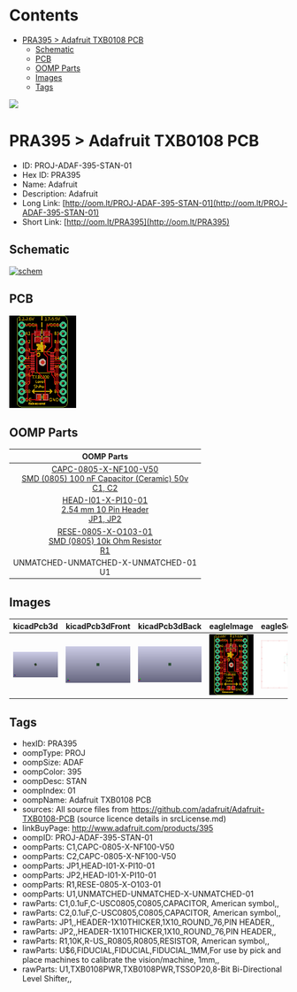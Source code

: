 



Contents
========

* [PRA395 > Adafruit TXB0108 PCB](#pra395--adafruit-txb0108-pcb)
	* [Schematic](#schematic)
	* [PCB](#pcb)
	* [OOMP Parts](#oomp-parts)
	* [Images](#images)
	* [Tags](#tags)
  
![][im]
# PRA395 > Adafruit TXB0108 PCB

- ID: PROJ-ADAF-395-STAN-01
- Hex ID: PRA395
- Name: Adafruit
- Description: Adafruit
- Long Link: [http://oom.lt/PROJ-ADAF-395-STAN-01](http://oom.lt/PROJ-ADAF-395-STAN-01)
- Short Link: [http://oom.lt/PRA395](http://oom.lt/PRA395)

## Schematic
  
[![schem](eagleSchemImage.png)](eagleSchemImage.png)
## PCB
  
[![pcb](eagleImage.png)](eagleImage.png)
## OOMP Parts
  

|OOMP Parts|
| :---: |
|[CAPC-0805-X-NF100-V50<br> SMD (0805) 100 nF Capacitor (Ceramic) 50v<br> C1, C2](https://github.com/oomlout/oomlout_OOMP_parts/tree/main/CAPC-0805-X-NF100-V50/)|
|[HEAD-I01-X-PI10-01<br> 2.54 mm 10 Pin Header<br> JP1, JP2](https://github.com/oomlout/oomlout_OOMP_parts/tree/main/HEAD-I01-X-PI10-01/)|
|[RESE-0805-X-O103-01<br> SMD (0805) 10k Ohm Resistor<br> R1](https://github.com/oomlout/oomlout_OOMP_parts/tree/main/RESE-0805-X-O103-01/)|
|UNMATCHED-UNMATCHED-X-UNMATCHED-01<BR>U1|

## Images
  
  

|kicadPcb3d|kicadPcb3dFront|kicadPcb3dBack|eagleImage|eagleSchemImage|
| :---: | :---: | :---: | :---: | :---: |
|[![kicadPcb3d](kicadPcb3d_140.png)](kicadPcb3d.png)|[![kicadPcb3dFront](kicadPcb3dFront_140.png)](kicadPcb3dFront.png)|[![kicadPcb3dBack](kicadPcb3dBack_140.png)](kicadPcb3dBack.png)|[![eagleImage](eagleImage_140.png)](eagleImage.png)|[![eagleSchemImage](eagleSchemImage_140.png)](eagleSchemImage.png)|

## Tags

- hexID: PRA395
- oompType: PROJ
- oompSize: ADAF
- oompColor: 395
- oompDesc: STAN
- oompIndex: 01
- oompName: Adafruit TXB0108 PCB
- sources: All source files from https://github.com/adafruit/Adafruit-TXB0108-PCB (source licence details in srcLicense.md)
- linkBuyPage: http://www.adafruit.com/products/395
- oompID: PROJ-ADAF-395-STAN-01
- oompParts: C1,CAPC-0805-X-NF100-V50
- oompParts: C2,CAPC-0805-X-NF100-V50
- oompParts: JP1,HEAD-I01-X-PI10-01
- oompParts: JP2,HEAD-I01-X-PI10-01
- oompParts: R1,RESE-0805-X-O103-01
- oompParts: U1,UNMATCHED-UNMATCHED-X-UNMATCHED-01
- rawParts: C1,0.1uF,C-USC0805,C0805,CAPACITOR, American symbol,,
- rawParts: C2,0.1uF,C-USC0805,C0805,CAPACITOR, American symbol,,
- rawParts: JP1,,HEADER-1X10THICKER,1X10_ROUND_76,PIN HEADER,,
- rawParts: JP2,,HEADER-1X10THICKER,1X10_ROUND_76,PIN HEADER,,
- rawParts: R1,10K,R-US_R0805,R0805,RESISTOR, American symbol,,
- rawParts: U$6,FIDUCIAL,FIDUCIAL,FIDUCIAL_1MM,For use by pick and place machines to calibrate the vision/machine, 1mm,,
- rawParts: U1,TXB0108PWR,TXB0108PWR,TSSOP20,8-Bit Bi-Directional Level Shifter,,



[im]: kicadPcb3d_450.png
